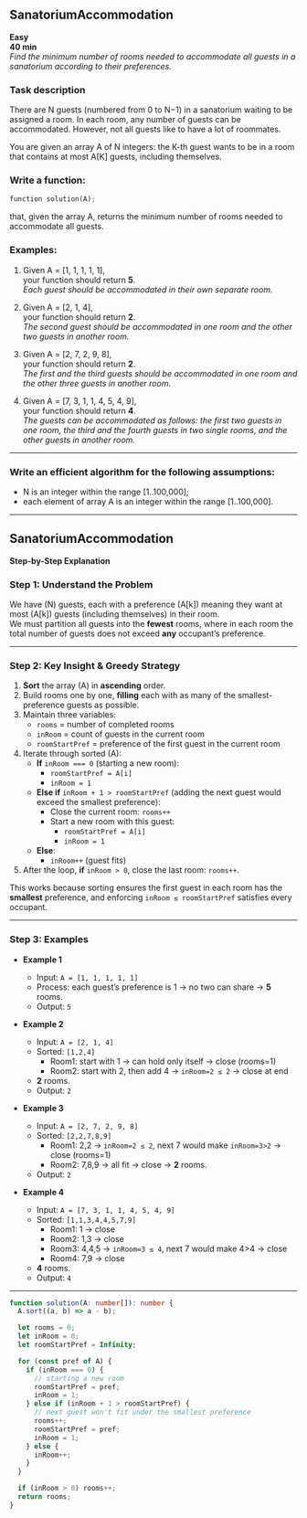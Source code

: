## SanatoriumAccommodation

**Easy**  
**40 min**  
*Find the minimum number of rooms needed to accommodate all guests in a sanatorium according to their preferences.*

### Task description

There are N guests (numbered from 0 to N−1) in a sanatorium waiting to be assigned a room. In each room, any number of guests can be accommodated. However, not all guests like to have a lot of roommates.

You are given an array A of N integers: the K-th guest wants to be in a room that contains at most A[K] guests, including themselves.

### Write a function:

```python
function solution(A);
```

that, given the array A, returns the minimum number of rooms needed to accommodate all guests.

### Examples:

1. Given A = [1, 1, 1, 1, 1],  
   your function should return **5**.  
   *Each guest should be accommodated in their own separate room.*

2. Given A = [2, 1, 4],  
   your function should return **2**.  
   *The second guest should be accommodated in one room and the other two guests in another room.*

3. Given A = [2, 7, 2, 9, 8],  
   your function should return **2**.  
   *The first and the third guests should be accommodated in one room and the other three guests in another room.*

4. Given A = [7, 3, 1, 1, 4, 5, 4, 9],  
   your function should return **4**.  
   *The guests can be accommodated as follows: the first two guests in one room, the third and the fourth guests in two single rooms, and the other guests in another room.*

---

### Write an efficient algorithm for the following assumptions:

- N is an integer within the range [1..100,000];  
- each element of array A is an integer within the range [1..100,000].

---
## SanatoriumAccommodation

**Step-by-Step Explanation**

### Step 1: Understand the Problem  
We have \(N\) guests, each with a preference \(A[k]\) meaning they want at most \(A[k]\) guests (including themselves) in their room.  
We must partition all guests into the **fewest** rooms, where in each room the total number of guests does not exceed **any** occupant’s preference.

---

### Step 2: Key Insight & Greedy Strategy  
1. **Sort** the array \(A\) in **ascending** order.  
2. Build rooms one by one, **filling** each with as many of the smallest-preference guests as possible.  
3. Maintain three variables:
   - `rooms` = number of completed rooms  
   - `inRoom` = count of guests in the current room  
   - `roomStartPref` = preference of the first guest in the current room  
4. Iterate through sorted \(A\):
   - **If** `inRoom === 0` (starting a new room):  
     - `roomStartPref = A[i]`  
     - `inRoom = 1`  
   - **Else if** `inRoom + 1 > roomStartPref` (adding the next guest would exceed the smallest preference):  
     - Close the current room: `rooms++`  
     - Start a new room with this guest:  
       - `roomStartPref = A[i]`  
       - `inRoom = 1`  
   - **Else**:  
     - `inRoom++` (guest fits)  
5. After the loop, **if** `inRoom > 0`, close the last room: `rooms++`.

This works because sorting ensures the first guest in each room has the **smallest** preference, and enforcing `inRoom ≤ roomStartPref` satisfies every occupant.

---

### Step 3: Examples

- **Example 1**  
  - Input: `A = [1, 1, 1, 1, 1]`  
  - Process: each guest’s preference is 1 → no two can share → **5** rooms.  
  - Output: `5`

- **Example 2**  
  - Input: `A = [2, 1, 4]`  
  - Sorted: `[1,2,4]`  
    - Room1: start with 1 → can hold only itself → close (rooms=1)  
    - Room2: start with 2, then add 4 → `inRoom=2 ≤ 2` → close at end  
  - **2** rooms.  
  - Output: `2`

- **Example 3**  
  - Input: `A = [2, 7, 2, 9, 8]`  
  - Sorted: `[2,2,7,8,9]`  
    - Room1: 2,2 → `inRoom=2 ≤ 2`, next 7 would make `inRoom=3>2` → close (rooms=1)  
    - Room2: 7,8,9 → all fit → close → **2** rooms.  
  - Output: `2`

- **Example 4**  
  - Input: `A = [7, 3, 1, 1, 4, 5, 4, 9]`  
  - Sorted: `[1,1,3,4,4,5,7,9]`  
    - Room1: 1 → close  
    - Room2: 1,3 → close  
    - Room3: 4,4,5 → `inRoom=3 ≤ 4`, next 7 would make 4>4 → close  
    - Room4: 7,9 → close  
  - **4** rooms.  
  - Output: `4`

---

```ts
function solution(A: number[]): number {
  A.sort((a, b) => a - b);

  let rooms = 0;
  let inRoom = 0;
  let roomStartPref = Infinity;

  for (const pref of A) {
    if (inRoom === 0) {
      // starting a new room
      roomStartPref = pref;
      inRoom = 1;
    } else if (inRoom + 1 > roomStartPref) {
      // next guest won't fit under the smallest preference
      rooms++;
      roomStartPref = pref;
      inRoom = 1;
    } else {
      inRoom++;
    }
  }

  if (inRoom > 0) rooms++;
  return rooms;
}
```
